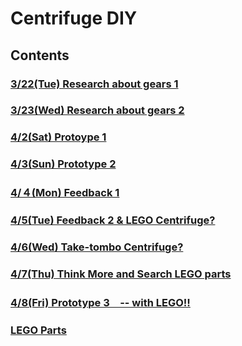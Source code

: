 # Centrifuge DIY
## Contents
### [3/22(Tue) Research about gears 1](gear_research_1.md)
### [3/23(Wed) Research about gears 2](gear_research_2.md)
### [4/2(Sat) Protoype 1](prototype_1.md)
### [4/3(Sun) Prototype 2](prototype_2.md)
### [4/４(Mon) Feedback 1](feedback_1.md)
### [4/5(Tue) Feedback 2 & LEGO Centrifuge?](feedback_2.md)
### [4/6(Wed) Take-tombo Centrifuge?](taketombo.md)
### [4/7(Thu) Think More and Search LEGO parts](ideas_and_lego.md)
### [4/8(Fri) Prototype 3　-- with LEGO!!](prototype_3.md)
### [LEGO Parts](lego_parts.md)
